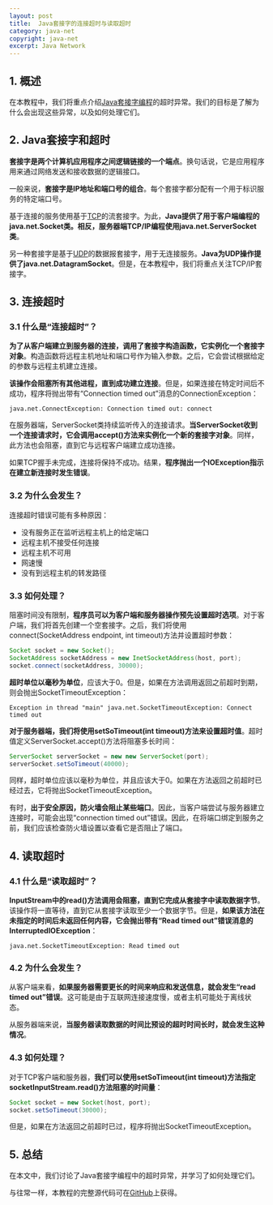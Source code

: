 ```yaml
---
layout: post
title:  Java套接字的连接超时与读取超时
category: java-net
copyright: java-net
excerpt: Java Network
---
```


## 1. 概述

在本教程中，我们将重点介绍[Java套接字编程](https://www.baeldung.com/a-guide-to-java-sockets)的超时异常。我们的目标是了解为什么会出现这些异常，以及如何处理它们。

## 2. Java套接字和超时

**套接字是两个计算机应用程序之间逻辑链接的一个端点**。换句话说，它是应用程序用来通过网络发送和接收数据的逻辑接口。

一般来说，**套接字是IP地址和端口号的组合**。每个套接字都分配有一个用于标识服务的特定端口号。

基于连接的服务使用基于[TCP](https://www.baeldung.com/cs/udp-vs-tcp)的流套接字。为此，**Java提供了用于客户端编程的java.net.Socket类。相反，服务器端TCP/IP编程使用java.net.ServerSocket类**。

另一种套接字是基于[UDP](https://www.baeldung.com/udp-in-java)的数据报套接字，用于无连接服务。**Java为UDP操作提供了java.net.DatagramSocket**。但是，在本教程中，我们将重点关注TCP/IP套接字。

## 3. 连接超时

### 3.1 什么是“连接超时”？

**为了从客户端建立到服务器的连接，调用了套接字构造函数，它实例化一个套接字对象**。构造函数将远程主机地址和端口号作为输入参数。之后，它会尝试根据给定的参数与远程主机建立连接。

**该操作会阻塞所有其他进程，直到成功建立连接**。但是，如果连接在特定时间后不成功，程序将抛出带有“Connection timed out”消息的ConnectionException：

```text
java.net.ConnectException: Connection timed out: connect
```

在服务器端，ServerSocket类持续监听传入的连接请求。**当ServerSocket收到一个连接请求时，它会调用accept()方法来实例化一个新的套接字对象**。同样，此方法也会阻塞，直到它与远程客户端建立成功连接。

如果TCP握手未完成，连接将保持不成功。结果，**程序抛出一个IOException指示在建立新连接时发生错误**。

### 3.2 为什么会发生？

连接超时错误可能有多种原因：

-   没有服务正在监听远程主机上的给定端口
-   远程主机不接受任何连接
-   远程主机不可用
-   网速慢
-   没有到远程主机的转发路径

### 3.3 如何处理？

阻塞时间没有限制，**程序员可以为客户端和服务器操作预先设置超时选项**。对于客户端，我们将首先创建一个空套接字。之后，我们将使用connect(SocketAddress endpoint, int timeout)方法并设置超时参数：

```java
Socket socket = new Socket(); 
SocketAddress socketAddress = new InetSocketAddress(host, port); 
socket.connect(socketAddress, 30000);
```

**超时单位以毫秒为单位**，应该大于0。但是，如果在方法调用返回之前超时到期，则会抛出SocketTimeoutException：

```text
Exception in thread "main" java.net.SocketTimeoutException: Connect timed out
```

**对于服务器端，我们将使用setSoTimeout(int timeout)方法来设置超时值**。超时值定义ServerSocket.accept()方法将阻塞多长时间：

```java
ServerSocket serverSocket = new new ServerSocket(port);
serverSocket.setSoTimeout(40000);
```

同样，超时单位应该以毫秒为单位，并且应该大于0。如果在方法返回之前超时已经过去，它将抛出SocketTimeoutException。

有时，**出于安全原因，防火墙会阻止某些端口**。因此，当客户端尝试与服务器建立连接时，可能会出现“connection timed out”错误。因此，在将端口绑定到服务之前，我们应该检查防火墙设置以查看它是否阻止了端口。

## 4. 读取超时

### 4.1 什么是“读取超时”？

**InputStream中的read()方法调用会阻塞，直到它完成从套接字中读取数据字节**。该操作将一直等待，直到它从套接字读取至少一个数据字节。但是，**如果该方法在未指定的时间后未返回任何内容，它会抛出带有“Read timed out”错误消息的InterruptedIOException**：

```text
java.net.SocketTimeoutException: Read timed out
```

### 4.2 为什么会发生？

从客户端来看，**如果服务器需要更长的时间来响应和发送信息，就会发生“read timed out”错误**。这可能是由于互联网连接速度慢，或者主机可能处于离线状态。

从服务器端来说，**当服务器读取数据的时间比预设的超时时间长时，就会发生这种情况**。

### 4.3 如何处理？

对于TCP客户端和服务器，**我们可以使用setSoTimeout(int timeout)方法指定socketInputStream.read()方法阻塞的时间量**：

```java
Socket socket = new Socket(host, port);
socket.setSoTimeout(30000);
```

但是，如果在方法返回之前超时已过，程序将抛出SocketTimeoutException。

## 5. 总结

在本文中，我们讨论了Java套接字编程中的超时异常，并学习了如何处理它们。

与往常一样，本教程的完整源代码可在[GitHub](https://github.com/tuyucheng7/taketoday-tutorial4j/tree/master/java-core-modules/java-networking-3)上获得。
